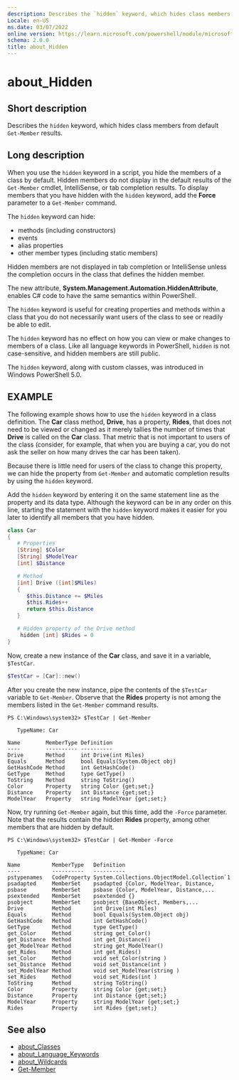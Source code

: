 ```yaml
---
description: Describes the `hidden` keyword, which hides class members from default `Get-Member` results.
Locale: en-US
ms.date: 03/07/2022
online version: https://learn.microsoft.com/powershell/module/microsoft.powershell.core/about/about_hidden?view=powershell-7.4&WT.mc_id=ps-gethelp
schema: 2.0.0
title: about_Hidden
---
```

# about_Hidden

## Short description

Describes the `hidden` keyword, which hides class members from default
`Get-Member` results.

## Long description

When you use the `hidden` keyword in a script, you hide the members of a class
by default. Hidden members do not display in the default results of the
`Get-Member` cmdlet, IntelliSense, or tab completion results. To display
members that you have hidden with the `hidden` keyword, add the **Force**
parameter to a `Get-Member` command.

The `hidden` keyword can hide:

- methods (including constructors)
- events
- alias properties
- other member types (including static members)

Hidden members are not displayed in tab completion or IntelliSense unless the
completion occurs in the class that defines the hidden member.

The new attribute, **System.Management.Automation.HiddenAttribute**, enables C#
code to have the same semantics within PowerShell.

The `hidden` keyword is useful for creating properties and methods within a
class that you do not necessarily want users of the class to see or readily be
able to edit.

The `hidden` keyword has no effect on how you can view or make changes to
members of a class. Like all language keywords in PowerShell, `hidden` is not
case-sensitive, and hidden members are still public.

The `hidden` keyword, along with custom classes, was introduced in Windows
PowerShell 5.0.

## EXAMPLE

The following example shows how to use the `hidden` keyword in a class
definition. The **Car** class method, **Drive**, has a property, **Rides**,
that does not need to be viewed or changed as it merely tallies the number of
times that **Drive** is called on the **Car** class. That metric that is not
important to users of the class (consider, for example, that when you are
buying a car, you do not ask the seller on how many drives the car has been
taken).

Because there is little need for users of the class to change this property, we
can hide the property from `Get-Member` and automatic completion results by
using the `hidden` keyword.

Add the `hidden` keyword by entering it on the same statement line as the
property and its data type. Although the keyword can be in any order on this
line, starting the statement with the `hidden` keyword makes it easier for you
later to identify all members that you have hidden.

```powershell
class Car
{
   # Properties
   [String] $Color
   [String] $ModelYear
   [int] $Distance

   # Method
   [int] Drive ([int]$Miles)
   {
      $this.Distance += $Miles
      $this.Rides++
      return $this.Distance
   }

   # Hidden property of the Drive method
    hidden [int] $Rides = 0
}
```

Now, create a new instance of the **Car** class, and save it in a variable,
`$TestCar`.

```powershell
$TestCar = [Car]::new()
```

After you create the new instance, pipe the contents of the `$TestCar` variable
to `Get-Member`. Observe that the **Rides** property is not among the members
listed in the `Get-Member` command results.

```output
PS C:\Windows\system32> $TestCar | Get-Member

   TypeName: Car

Name        MemberType Definition
----        ---------- ----------
Drive       Method     int Drive(int Miles)
Equals      Method     bool Equals(System.Object obj)
GetHashCode Method     int GetHashCode()
GetType     Method     type GetType()
ToString    Method     string ToString()
Color       Property   string Color {get;set;}
Distance    Property   int Distance {get;set;}
ModelYear   Property   string ModelYear {get;set;}

```

Now, try running `Get-Member` again, but this time, add the `-Force` parameter.
Note that the results contain the hidden **Rides** property, among other
members that are hidden by default.

```output
PS C:\Windows\system32> $TestCar | Get-Member -Force

   TypeName: Car

Name          MemberType   Definition
----          ----------   ----------
pstypenames   CodeProperty System.Collections.ObjectModel.Collection`1
psadapted     MemberSet    psadapted {Color, ModelYear, Distance,
psbase        MemberSet    psbase {Color, ModelYear, Distance,...
psextended    MemberSet    psextended {}
psobject      MemberSet    psobject {BaseObject, Members,...
Drive         Method       int Drive(int Miles)
Equals        Method       bool Equals(System.Object obj)
GetHashCode   Method       int GetHashCode()
GetType       Method       type GetType()
get_Color     Method       string get_Color()
get_Distance  Method       int get_Distance()
get_ModelYear Method       string get_ModelYear()
get_Rides     Method       int get_Rides()
set_Color     Method       void set_Color(string )
set_Distance  Method       void set_Distance(int )
set_ModelYear Method       void set_ModelYear(string )
set_Rides     Method       void set_Rides(int )
ToString      Method       string ToString()
Color         Property     string Color {get;set;}
Distance      Property     int Distance {get;set;}
ModelYear     Property     string ModelYear {get;set;}
Rides         Property     int Rides {get;set;}

```

## See also

- [about_Classes](about_Classes.md)
- [about_Language_Keywords](about_Language_Keywords.md)
- [about_Wildcards](about_Wildcards.md)
- [Get-Member](xref:Microsoft.PowerShell.Utility.Get-Member)
